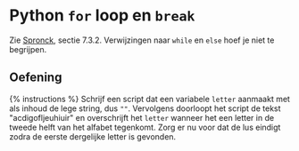 # Python `for` loop en `break`
Zie [Spronck](http://www.spronck.net/pythonbook/pythonboek.pdf), sectie 7.3.2. Verwijzingen naar `while` en `else` hoef je niet te begrijpen.

## Oefening
{% instructions %}
Schrijf een script dat een variabele `letter` aanmaakt met als inhoud de lege string, dus `""`. Vervolgens doorloopt het script de tekst "acdigofljeuhiuir" en overschrijft het `letter` wanneer het een letter in de tweede helft van het alfabet tegenkomt. Zorg er nu voor dat de lus eindigt zodra de eerste dergelijke letter is gevonden.
